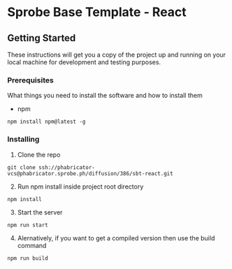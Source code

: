 # Sprobe Base Template - React

## Getting Started

These instructions will get you a copy of the project up and running on your local machine for development and testing purposes.

### Prerequisites

What things you need to install the software and how to install them

- npm

```
npm install npm@latest -g
```

### Installing

1. Clone the repo

```
git clone ssh://phabricator-vcs@phabricator.sprobe.ph/diffusion/386/sbt-react.git
```

2. Run npm install inside project root directory

```
npm install
```

3. Start the server

```
npm run start
```

4. Alernatively, if you want to get a compiled version then use the build command

```
npm run build
```
